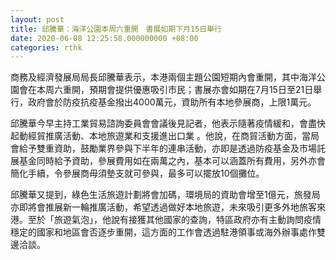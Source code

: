 ```yaml
---
layout: post
title: 邱騰華：海洋公園本周六重開　書展如期下月15日舉行
date: 2020-06-08 12:25:58.000000000 +08:00
categories: rthk
---
```


商務及經濟發展局局長邱騰華表示，本港兩個主題公園短期內會重開，其中海洋公園會在本周六重開，預期會提供優惠吸引市民；書展亦會如期在7月15日至21日舉行，政府會於防疫抗疫基金撥出4000萬元，資助所有本地參展商，上限1萬元。

邱騰華今早主持工業貿易諮詢委員會會議後見記者，他表示隨著疫情緩和，會盡快起動經貿推廣活動、本地旅遊業和支援進出口業 。他說，在商貿活動方面，當局會給予雙重資助，鼓勵業界參與下半年的連串活動，亦即是透過防疫基金及市場託展基金同時給予資助，參展費用如在兩萬之內，基本可以涵蓋所有費用，另外亦會簡化手續，令參展商毋須墊支就可參與，最多可以擺放10個攤位。

邱騰華又提到，綠色生活旅遊計劃將會加碼，環境局的資助會增至1億元，旅發局亦即將會推展新一輪推廣活動，希望透過做好本地旅遊，未來吸引更多外地旅客來港。至於「旅遊氣泡」，他說有接獲其他國家的查詢，特區政府亦有主動詢問疫情穩定的國家和地區會否逐步重開，這方面的工作會透過駐港領事或海外辦事處作雙邊洽談。
